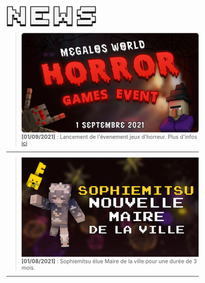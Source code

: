 ![news-title](./img/NEWS.png)

>![Halloween-event](./img/art-Halloween-project.png)
**[01/09/2021]** : Lancement de l'évenement jeux d'horreur. Plus d'infos [ici](#)
---
>![new-maire](./img/art-newmaire.png)
**[01/08/2021]** : Sophiemitsu élue Maire de la ville pour une durée de 3 mois.
---




